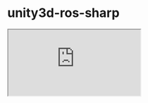 unity3d-ros-sharp
=================

<!DOCTYPE html>
<html>
<body>

  <iframe src="https://drive.google.com/file/d/1Ofnkkhg3b6jH1wBTeAkH-zPumAlD0C_b/preview" ></iframe>
  <!--aloow full screen add tag -->
  <!-- <iframe allowfullscreen="allowfullscreen" src="your_page_url/preview" ></iframe> -->

</body>
</html>
</html>
